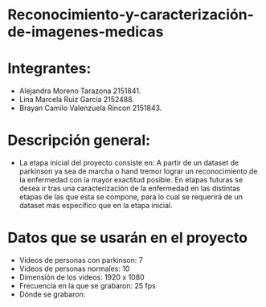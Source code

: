 <div class=text-justify>
  
# Reconocimiento-y-caracterización-de-imagenes-medicas

</div>


# Integrantes:

- Alejandra Moreno Tarazona 2151841.
- Lina Marcela Ruiz García 2152488.
- Brayan Camilo Valenzuela Rincon 2151843.

# Descripción general:

- La etapa inicial del proyecto consiste en: A partir de un dataset de parkinson ya sea de marcha o hand tremor lograr un reconocimiento de la enfermedad con la mayor exactitud posible. En etapas futuras se desea ir tras una caracterización de la enfermedad en las distintas etapas de las que esta se compone, para lo cual se requerirá de un dataset más específico que en la etapa inicial.

# Datos que se usarán en el proyecto

- Videos de personas con parkinson: 7
- Videos de personas normales: 10
- Dimensión de los videos: 1920 x 1080
- Frecuencia en la que se grabaron: 25 fps
- Dónde se grabaron:
